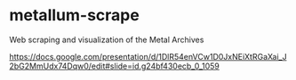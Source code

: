# metallum-scrape
Web scraping and visualization of the Metal Archives

https://docs.google.com/presentation/d/1DlR54enVCw1D0JxNEiXtRGaXai_J2bG2MmUdx74Dqw0/edit#slide=id.g24bf430ecb_0_1059
